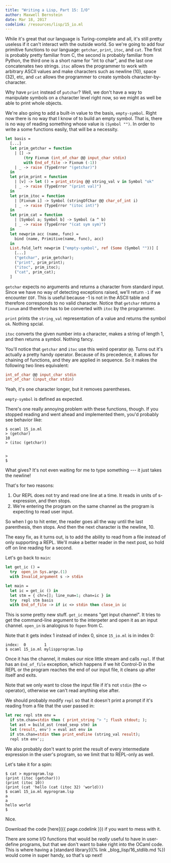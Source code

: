 ```yaml
---
title: "Writing a Lisp, Part 15: I/O"
author: Maxwell Bernstein
date: Mar 18, 2017
codelink: /resources/lisp/15_io.ml
---
```


While it's great that our language is Turing-complete and all, it's still
pretty useless if it can't interact with the outside world. So we're going to
add four primitive functions to our language: `getchar`, `print`, `itoc`, and
`cat`. The first is probably pretty familiar from C, the second is probably
familiar from Python, the third one is a short name for "int to char", and the
last one concatenates two strings. `itoc` allows the programmer to work with
arbitrary ASCII values and make characters such as newline (10), space (32),
etc, and `cat` allows the programmer to create symbols character-by-character.

Why have `print` instead of `putchar`? Well, we don't have a way to manipulate
symbols on a character level right now, so we might as well be able to print
whole objects.

We're also going to add a built-in value to the basis, `empty-symbol`. Right
now there is no way that I know of to build an empty symbol. That is, there is
no way of reading something whose value is `(Symbol "")`. In order to write a
some functions easily, that will be a necessity.

```ocaml
let basis =
  [...]
  let prim_getchar = function
    | [] ->
        (try Fixnum (int_of_char @@ input_char stdin)
        with End_of_file -> Fixnum (-1))
    | _ -> raise (TypeError "(getchar)")
  in
  let prim_print = function
    | [v] -> let () = print_string @@ string_val v in Symbol "ok"
    | _ -> raise (TypeError "(print val)")
  in
  let prim_itoc = function
    | [Fixnum i] -> Symbol (stringOfChar @@ char_of_int i)
    | _ -> raise (TypeError "(itoc int)")
  in
  let prim_cat = function
    | [Symbol a; Symbol b] -> Symbol (a ^ b)
    | _ -> raise (TypeError "(cat sym sym)")
  in
  let newprim acc (name, func) =
    bind (name, Primitive(name, func), acc)
  in
  List.fold_left newprim ["empty-symbol", ref (Some (Symbol ""))] [
    [...]
    ("getchar", prim_getchar);
    ("print", prim_print);
    ("itoc", prim_itoc);
    ("cat", prim_cat);
  ]
```

`getchar` expects no arguments and returns a character from standard input.
Since we have no way of detecting exceptions raised, we'll return `-1` if we
encounter `EOF`. This is useful because -1 is not in the ASCII table and
therefore corresponds to no valid character. Notice that `getchar` returns a
`Fixnum` and therefore has to be converted with `itoc` by the programmer.

`print` prints the `string_val` representation of a value and returns the
symbol `ok`. Nothing spcial.

`itoc` converts the given number into a character, makes a string of length 1,
and then returns a symbol. Nothing fancy.

You'll notice that `getchar` and `itoc` use this weird operator `@@`. Turns out
it's actually a pretty handy operator. Because of its precedence, it allows for
chaining of functions, and they are applied in sequence. So it makes the
following two lines equivalent:

```ocaml
int_of_char @@ input_char stdin
int_of_char (input_char stdin)
```

Yeah, it's one character longer, but it removes parentheses.

`empty-symbol` is defined as expected.

There's one really annoying problem with these functions, though. If you
stopped reading and went ahead and implemented them, you'd probably see
behavior like:

```
$ ocaml 15_io.ml
> (getchar)
10
> (itoc (getchar))


>
$
```

What gives? It's not even waiting for me to type something --- it just takes
the newline!

That's for two reasons:

1. Our REPL does not try and read one line at a time. It reads in units of
   s-expression, and then stops.
2. We're entering the program on the same channel as the program is expecting
   to read user input.

So when I go to hit enter, the reader goes all the way until the last
parenthesis, then stops. And then the next character is the newline, 10.

The easy fix, as it turns out, is to add the ability to read from a file
instead of only supporting a REPL. We'll make a better reader in the next post,
so hold off on line reading for a second.

Let's go back to `main`:

```ocaml
let get_ic () =
  try  open_in Sys.argv.(1)
  with Invalid_argument s -> stdin

let main =
  let ic = get_ic () in
  let stm = { chr=[]; line_num=1; chan=ic } in
  try  repl stm basis
  with End_of_file -> if ic <> stdin then close_in ic
```

This is some pretty new stuff. `get_ic` means "get input channel". It tries to
get the command-line argument to the interpeter and open it as an input
channel. `open_in` is analogous to `fopen` from C.

Note that it gets index 1 instead of index 0, since `15_io.ml` is in index 0:

```
index:  0        1
$ ocaml 15_io.ml mylispprogram.lsp
```

Once it has the channel, it makes our nice little stream and calls `repl`. If
that has an `End_of_file` exception, which happens if we hit Control-D in the
REPL or the program reaches the end of our input file, it cleans up after
itself and exits.

Note that we only want to close the input file if it's not `stdin` (the `<>`
operator), otherwise we can't read anything else after.

We should probably modify `repl` so that it doesn't print a prompt if it's
reading from a file that the user passed in:

```ocaml
let rec repl stm env =
  if stm.chan=stdin then ( print_string "> "; flush stdout; );
  let ast = build_ast (read_sexp stm) in
  let (result, env') = eval ast env in
  if stm.chan=stdin then print_endline (string_val result);
  repl stm env';;
```

We also probably don't want to print the result of every intermediate
expression in the user's program, so we limit that to REPL-only as well.

Let's take it for a spin:

```
$ cat > myprogram.lsp
(print (itoc (getchar)))
(print (itoc 10))
(print (cat 'hello (cat (itoc 32) 'world)))
$ ocaml 15_io.ml myprogram.lsp
a
a
hello world
$
```

Nice.

Download the code [here]({{ page.codelink }}) if you want to mess with it.

There are some I/O functions that would be *really* useful to have in
user-define programs, but that we don't want to bake right into the OCaml code.
This is where having a [standard library]({% link _blog_lisp/16_stdlib.md %})
would come in super handy, so that's up next!
